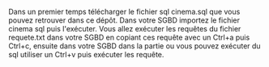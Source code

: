 Dans un premier temps télécharger le fichier sql cinema.sql que vous pouvez retrouver dans ce dépôt.
Dans votre SGBD importez le fichier cinema sql puis l'exécuter.
Vous allez exécuter les requêtes du fichier requete.txt dans votre SGBD en copiant ces requête avec un Ctrl+a puis Ctrl+c, ensuite dans votre SGBD dans la partie ou vous pouvez exécuter du sql utiliser un Ctrl+v puis exécuter les requête.
